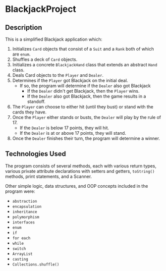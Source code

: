 # BlackjackProject

## Description
This is a simplified Blackjack application which:
1. Initializes `Card` objects that consist of a `Suit` and a `Rank` both of which are `enum`.
2. Shuffles a deck of `Card` objects.
3. Initializes a concrete `BlackjackHand` class that extends an abstract `Hand` class.
3. Deals Card objects to the `Player` and `Dealer`.
4. Determines if the `Player` got Blackjack on the initial deal.
    * If so, the program will determine if the `Dealer` also got Blackjack
        * If the `Dealer` didn't get Blackjack, then the `Player` wins.
        * If the `Dealer` also got Blackjack, then the game results in a standoff.
5. The `Player` can choose to either hit (until they bust) or stand with the cards they have.
6. Once the `Player` either stands or busts, the `Dealer` will play by the rule of 17.
    * If the `Dealer` is below 17 points, they will hit.
    * If the `Dealer` is at or above 17 points, they will stand.
7. Once the `Dealer` finishes their turn, the program will determine a winner.

## Technologies Used
The program consists of several methods, each with various return types, various private attribute declarations with setters and getters, `toString()` methods, print statements, and a Scanner.

Other simple logic, data structures, and OOP concepts included in the program were:
- `abstraction`
- `encapsulation`
- `inheritance`
- `polymorphism`
- `interfaces`
- `enum`
- `if`
- `for each`
- `while`
- `switch`
- `ArrayList`
- `casting`
- `Collections.shuffle()`